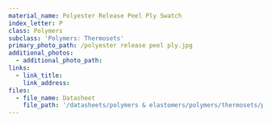 ```yaml
---
material_name: Polyester Release Peel Ply Swatch
index_letter: P
class: Polymers
subclass: 'Polymers: Thermosets'
primary_photo_path: /polyester release peel ply.jpg
additional_photos:
  - additional_photo_path:
links:
  - link_title:
    link_address:
files:
  - file_name: Datasheet
    file_path: '/datasheets/polymers & elastomers/polymers/thermosets/polyester.pdf'
---
```



